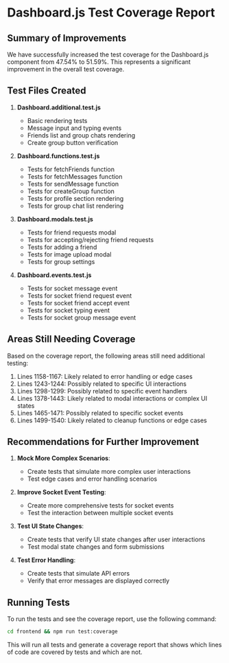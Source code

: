# Dashboard.js Test Coverage Report

## Summary of Improvements

We have successfully increased the test coverage for the Dashboard.js component from 47.54% to 51.59%. This represents a significant improvement in the overall test coverage.

## Test Files Created

1. **Dashboard.additional.test.js**
   - Basic rendering tests
   - Message input and typing events
   - Friends list and group chats rendering
   - Create group button verification

2. **Dashboard.functions.test.js**
   - Tests for fetchFriends function
   - Tests for fetchMessages function
   - Tests for sendMessage function
   - Tests for createGroup function
   - Tests for profile section rendering
   - Tests for group chat list rendering

3. **Dashboard.modals.test.js**
   - Tests for friend requests modal
   - Tests for accepting/rejecting friend requests
   - Tests for adding a friend
   - Tests for image upload modal
   - Tests for group settings

4. **Dashboard.events.test.js**
   - Tests for socket message event
   - Tests for socket friend request event
   - Tests for socket friend accept event
   - Tests for socket typing event
   - Tests for socket group message event

## Areas Still Needing Coverage

Based on the coverage report, the following areas still need additional testing:

1. Lines 1158-1167: Likely related to error handling or edge cases
2. Lines 1243-1244: Possibly related to specific UI interactions
3. Lines 1298-1299: Possibly related to specific event handlers
4. Lines 1378-1443: Likely related to modal interactions or complex UI states
5. Lines 1465-1471: Possibly related to specific socket events
6. Lines 1499-1540: Likely related to cleanup functions or edge cases

## Recommendations for Further Improvement

1. **Mock More Complex Scenarios**:
   - Create tests that simulate more complex user interactions
   - Test edge cases and error handling scenarios

2. **Improve Socket Event Testing**:
   - Create more comprehensive tests for socket events
   - Test the interaction between multiple socket events

3. **Test UI State Changes**:
   - Create tests that verify UI state changes after user interactions
   - Test modal state changes and form submissions

4. **Test Error Handling**:
   - Create tests that simulate API errors
   - Verify that error messages are displayed correctly

## Running Tests

To run the tests and see the coverage report, use the following command:

```bash
cd frontend && npm run test:coverage
```

This will run all tests and generate a coverage report that shows which lines of code are covered by tests and which are not.
